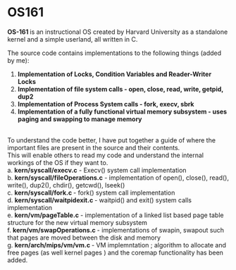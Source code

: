 # OS161
<b>OS-161 </b> is an instructional OS created by Harvard University as a standalone kernel and a simple userland, all written in C. 

The source code contains implementations to the following things (added by me): <br>
1. <b>Implementation of Locks, Condition Variables and Reader-Writer Locks</b> <br>
2. <b>Implementation of file system calls - open, close, read, write, getpid, dup2</b> <br>
3. <b>Implementation of Process System calls - fork, execv, sbrk</b> <br>
4. <b>Implementation of a fully functional virtual memory subsystem - uses paging and swapping to manage memory</b> <br>
<br>
To understand the code better, I have put together a guide of where the important files are present in the source and their contents.<br> This will enable others to read my code and understand the internal workings of the OS if they want to.
<br>
a. <b>kern/syscall/execv.c</b> - Execv() system call implementation
<br>
b. <b>kern/syscall/fileOperations.c</b> - implementation of open(), close(), read(), write(), dup2(), chdir(), getcwd(), lseek() <br>
c. <b>kern/syscall/fork.c </b>- fork() system call implementation <br>
d. <b>kern/syscall/waitpidexit.c </b> - waitpid() and exit() system calls implementation<br>
e. <b>kern/vm/pageTable.c </b> - implementation of a linked list based page table structure for the new virtual memory subsystem <br>
f. <b>kern/vm/swapOperations.c </b>- implementations of swapin, swapout such that pages are moved between the disk and memory <br>
g. <b>kern/arch/mips/vm/vm.c </b>- VM implemntation ; algorithm to allocate and free pages (as well kernel pages ) and the coremap functionality has been added. <br>
